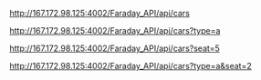 http://167.172.98.125:4002/Faraday_API/api/cars

http://167.172.98.125:4002/Faraday_API/api/cars?type=a

http://167.172.98.125:4002/Faraday_API/api/cars?seat=5

http://167.172.98.125:4002/Faraday_API/api/cars?type=a&seat=2 